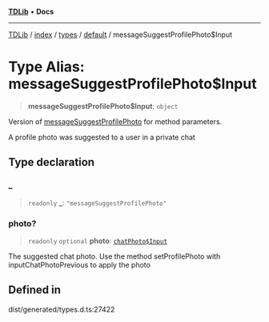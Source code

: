 [**TDLib**](../../../../../../README.md) • **Docs**

***

[TDLib](../../../../../../modules.md) / [index](../../../../../README.md) / [types](../../../README.md) / [default](../README.md) / messageSuggestProfilePhoto$Input

# Type Alias: messageSuggestProfilePhoto$Input

> **messageSuggestProfilePhoto$Input**: `object`

Version of [messageSuggestProfilePhoto](messageSuggestProfilePhoto.md) for method parameters.

A profile photo was suggested to a user in a private chat

## Type declaration

### \_

> `readonly` **\_**: `"messageSuggestProfilePhoto"`

### photo?

> `readonly` `optional` **photo**: [`chatPhoto$Input`](chatPhoto$Input-1.md)

The suggested chat photo. Use the method setProfilePhoto with inputChatPhotoPrevious to apply the photo

## Defined in

dist/generated/types.d.ts:27422
